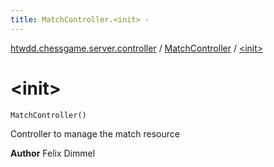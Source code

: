 ```yaml
---
title: MatchController.<init> - 
---
```


[htwdd.chessgame.server.controller](../index.html) / [MatchController](index.html) / [&lt;init&gt;](./-init-.html)

# &lt;init&gt;

`MatchController()`

Controller to manage the match resource

**Author**
Felix Dimmel


